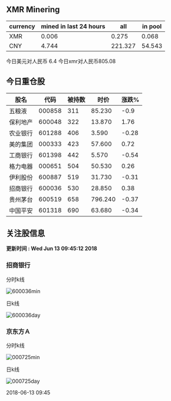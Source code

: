 ## XMR Minering

|currency|mined in last 24 hours|all|in pool|
|---|---|---|---|
|XMR|0.006|0.275|0.068|
|CNY|4.744|221.327|54.543|

今日美元对人民币 6.4	今日xmr对人民币805.08


## 今日重仓股 

|股名|代码|被持数|时价|涨跌%|
|---|---|---|---|---|
|五粮液|000858|311|85.230|-0.9|
|保利地产|600048|322|13.870|1.76|
|农业银行|601288|406|3.590|-0.28|
|美的集团|000333|423|57.600|0.72|
|工商银行|601398|442|5.570|-0.54|
|格力电器|000651|504|50.530|0.26|
|伊利股份|600887|519|31.730|-0.31|
|招商银行|600036|530|28.850|0.38|
|贵州茅台|600519|658|796.240|-0.37|
|中国平安|601318|690|63.680|-0.34|

## 关注股信息
**更新时间 : Wed Jun 13 09:45:12 2018**
### 招商银行 
分时k线

![600036min](http://image.sinajs.cn/newchart/min/n/sh600036.gif)

日k线

![600036day](http://image.sinajs.cn/newchart/daily/n/sh600036.gif)

### 京东方Ａ 
分时k线

![000725min](http://image.sinajs.cn/newchart/min/n/sz000725.gif)

日k线

![000725day](http://image.sinajs.cn/newchart/daily/n/sz000725.gif)

2018-06-13 09:45